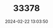 ---
title: "33378"
category: "Dipterocarpus tempehes"
draft: false
date: 2024-02-22 13:03:50
languages:
  Malay: ["Keruing Asam", "Keruing Tempayan"]
---
